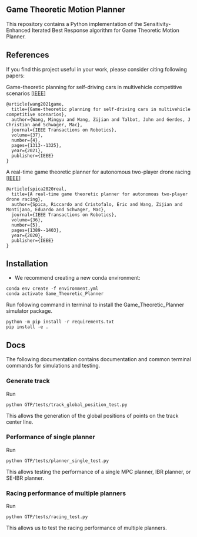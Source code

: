 
## Game Theoretic Motion Planner

This repository contains a Python implementation of the Sensitivity-Enhanced Iterated Best Response algorithm for Game Theoretic Motion Planner. 


## References
If you find this project useful in your work, please consider citing following papers:

Game-theoretic planning for self-driving cars in multivehicle competitive scenarios  [[IEEE]](https://ieeexplore.ieee.org/abstract/document/9329208)

```
@article{wang2021game,
  title={Game-theoretic planning for self-driving cars in multivehicle competitive scenarios}, 
  author={Wang, Mingyu and Wang, Zijian and Talbot, John and Gerdes, J Christian and Schwager, Mac},
  journal={IEEE Transactions on Robotics},
  volume={37},
  number={4},
  pages={1313--1325},
  year={2021},
  publisher={IEEE}
}
```

A real-time game theoretic planner for autonomous two-player drone racing [[IEEE]](https://ieeexplore.ieee.org/abstract/document/9112709)

```
@article{spica2020real,
  title={A real-time game theoretic planner for autonomous two-player drone racing},
  author={Spica, Riccardo and Cristofalo, Eric and Wang, Zijian and Montijano, Eduardo and Schwager, Mac},
  journal={IEEE Transactions on Robotics},
  volume={36},
  number={5},
  pages={1389--1403},
  year={2020},
  publisher={IEEE}
}
```


## Installation
* We recommend creating a new conda environment:
```
conda env create -f environment.yml
conda activate Game_Theoretic_Planner
```

Run following command in terminal to install the Game_Theoretic_Planner simulator package.
```
python -m pip install -r requirements.txt
pip install -e .
```


## Docs
The following documentation contains documentation and common terminal commands for simulations and testing.

### Generate track
Run
```
python GTP/tests/track_global_position_test.py
```
This allows the generation of the global positions of points on the track center line.

### Performance of single planner
Run
```
python GTP/tests/planner_single_test.py
```
This allows testing the performance of a single MPC planner, IBR planner, or SE-IBR planner. 

### Racing performance of multiple planners
Run
```
python GTP/tests/racing_test.py
```
This allows us to test the racing performance of multiple planners. 

